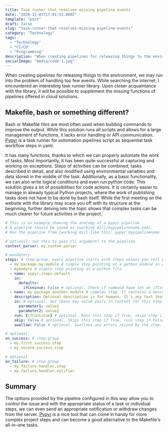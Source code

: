 ```yaml
---
title: Task runner that resolves missing pipeline events
date: "2020-11-01T17:01:53.000Z"
template: "post"
draft: false
slug: "task-runner-that-resolves-missing-pipeline-events"
category: "Technology"
tags:
  - "Technology"
  - "CI/CD"
  - "Programming"
description: "When creating pipelines for releasing things to the environment, we may run into the problem of handling too few events. By searching the internet, we can find a quite interesting task runner library that will help us in missing pipelines events"
socialImage: "media/code-1.jpg"
---
```

When creating pipelines for releasing things to the environment, we may run into the problem of handling too few events. While searching the internet, I encountered an interesting task runner library. Upon closer acquaintance with the library, it will be possible to supplement the missing functions of pipelines offered in cloud solutions.

## Makefile, bash or something different?
Bash or Makefile files are most often used when building commands to improve the output. While this solution runs all scripts and allows for a large management of functions, it lacks error handling or API communication. [Pypyr](https://pypyr.io/) is a task runner for automation pipelines script as sequential task workflow steps in yaml. 

It has many functions, thanks to which we can properly automate the work of tasks. Most importantly, it has been quite successful at capturing and working on exceptions. Steps of activities can be combined, tasks described in detail, and also modified using environmental variables and data stored in the middle of the task. Additionally, as a basic functionality, we can also write logical conditions and even run python code. This solution gives a lot of possibilities for code actions. It is certainly easier to manage in already typical Python projects, where the work of publishing tasks does not have to be done by bash itself. While the first meeting on the website with the library may scare you off with its structure at the beginning, further delving into the topic shows that complex tasks can be much clearer for future activities in the project.

```yaml
# This is an example showing the anatomy of a pypyr pipeline
# A pipeline should be saved as {working dir}/mypipelinename.yaml.
# Run the pipeline from {working dir} like this: pypyr mypipelinename

# optional. set this to pass cli arguments to the pipeline.
context_parser: my.custom.parser

# mandatory.
steps: # step-group. every pipeline starts with steps unless you tell pypyr differently.
  - my.package.my.module # simple step pointing at a python module in a package
  - mymodule # simple step pointing at a python file
  - name: pypyr.steps.default
    in:
      defaults:
        ifConinue: False # optional. Check if command have set on ifContinue variable, if not, set default.
  - name: my.package.another.module # complex step. It contains a description and in parameters.
    description: Optional description is for humans. It's any text that makes your life easier.
    in: # optional. Set these key-value pairs in context for this step.
      parameter1: value1
      parameter2: value2
    run: {ifContinue} # optional. Runs this step if True, skips step if False. Defaults True if not specified.
    skip: False # optional. Skips this step if True, runs step if False. Defaults False if not specified.
    swallow: False # optional. Swallows any errors raised by the step. Defaults False if not specified.

# optional.
on_success: # step-group
  - my.first.success.step
  - my.second.success.step

# optional.
on_failure: # step-group
  - my.failure.handler.step
  - my.failure.handler.notifier
  ```

  ## Summary
  The options provided by the pipeline configured in this way allow you to control the issue and with the appropriate status of a task or individual steps, we can even send an appropriate notification or withdraw changes from the server. [Pypyr](https://pypyr.io/) is a nice tool that can come in handy for more complex project steps and can become a good alternative to the Makefile's all-in-one tasks.